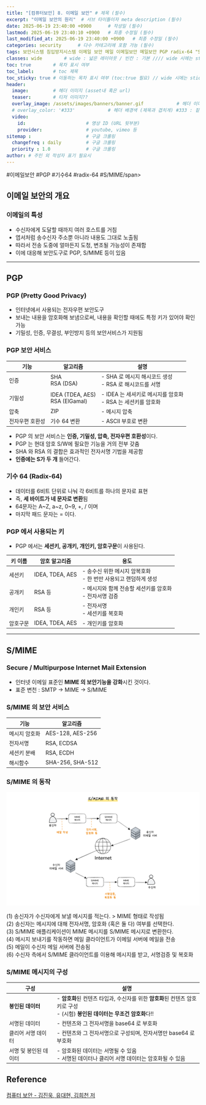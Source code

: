 ```yaml
---
title: "[컴퓨터보안] 8. 이메일 보안" # 제목 (필수)
excerpt: "이메일 보안의 원리"  # 서브 타이틀이자 meta description (필수)
date: 2025-06-19 23:40:00 +0900      # 작성일 (필수)
lastmod: 2025-06-19 23:40:10 +0900   # 최종 수정일 (필수)
last_modified_at: 2025-06-19 23:40:00 +0900   # 최종 수정일 (필수)
categories: security      # 다수 카테고리에 포함 가능 (필수)
tags: 보안시스템 침입방지시스템 이메일 보안 메일 이메일보안 메일보안 PGP radix-64 "S/MIME" 기수64 #NAC      # 태그 복수개 가능 (필수)
classes: wide        # wide : 넓은 레이아웃 / 빈칸 : 기본 //// wide 시에는 sticky toc 불가
toc: true        # 목차 표시 여부
toc_label:       # toc 제목
toc_sticky: true # 이동하는 목차 표시 여부 (toc:true 필요) // wide 시에는 sticky toc 불가
header: 
  image:         # 헤더 이미지 (asset내 혹은 url)
  teaser:        # 티저 이미지??
  overlay_image: /assets/images/banners/banner.gif            # 헤더 이미지 (제목과 겹치게)
  # overlay_color: '#333'            # 헤더 배경색 (제목과 겹치게) #333 : 짙은 회색 (필수)
  video:
    id:                      # 영상 ID (URL 뒷부분)
    provider:                # youtube, vimeo 등
sitemap :                    # 구글 크롤링
  changefreq : daily         # 구글 크롤링
  priority : 1.0             # 구글 크롤링
author: # 주인 외 작성자 표기 필요시
---
```

<!--postNo: 20250619_001-->

<span class="ttag">#이메일보안</span> <span class="ttag">#PGP</span> <span class="ttag">#기수64</span> <span class="ttag">#radix-64</span> <span class="ttag">#S/MIME/span>  

## 이메일 보안의 개요  

### 이메일의 특성  

- 수신자에게 도달할 때까지 여러 호스트를 거침  
- 엽서처럼 송수신자 주소뿐 아니라 내용도 그대로 노출됨  
- 따라서 전송 도중에 얼마든지 도청, 변조될 가능성이 존재함  
- 이에 대응해 보안도구로 PGP, S/MIME 등이 있음  

---
## PGP  

### PGP (Pretty Good Privacy)  

- 인터넷에서 사용되는 전자우편 보안도구  
- 보내는 내용을 암호화해 보냄으로써, 내용을 확인할 때에도 특정 키가 있어야 확인 가능  
- 기밀성, 인증, 무결성, 부인방지 등의 보안서비스가 지원됨  

### PGP 보안 서비스  

| 기능       | 알고리즘                              | 설명                                         |
| -------- | --------------------------------- | ------------------------------------------ |
| 인증       | SHA<br>RSA (DSA)                  | - SHA 로 메시지 해시코드 생성<br>- RSA 로 해시코드를 서명    |
| 기밀성      | IDEA (TDEA, AES)<br>RSA (ElGamal) | - IDEA 는 세셔키로 메시지를 암호화<br>- RSA 는 세션키를 암호화 |
| 압축       | ZIP                               | - 메시지 압축                                   |
| 전자우편 호환성 | 기수 64 변환                          | - ASCII 부호로 변환                             |

- PGP 의 보안 서비스는 **인증, 기밀성, 압축, 전자우편 호환성**이다.  
- PGP 는 현대 암호 S/W에 필요한 기능을 거의 전부 갖춤  
- SHA 와 RSA 의 결합은 효과적인 전자서명 기법을 제공함  
- **인증에는 S가 두 개** 들어간다.  

### 기수 64 (Radix-64)  

- 데이터를 6비트 단위로 나눠 각 6비트를 하나의 문자로 표현  
- 즉, **세 바이트가 네 문자로 변환**됨  
- 64문자는 A~Z, a~z, 0~9, +, / 이며  
- 마지막 패드 문자는 = 이다.

### PGP 에서 사용되는 키  

- PGP 에서는 **세션키, 공개키, 개인키, 암호구문**이 사용된다.  

| 키 이름 | 암호 알고리즘         | 용도                                       |
| ---- | --------------- | ---------------------------------------- |
| 세션키  | IDEA, TDEA, AES | - 송수신 위한 메시지 암복호화<br>- 한 번만 사용되고 랜덤하게 생성 |
| 공개키  | RSA 등           | - 메시지와 함께 전송할 세션키를 암호화<br>- 전자서명 검증      |
| 개인키  | RSA 등           | - 전자서명<br>- 세션키를 복호화                     |
| 암호구문 | IDEA, TDEA, AES | - 개인키를 암호화                               |

---

## S/MIME  

### Secure / Multipurpose Internet Mail Extension  

- 인터넷 이메일 표준인 **MIME 의 보안기능을 강화**시킨 것이다.  
- 표준 변천 : SMTP -> MIME -> S/MIME  

### S/MIME 의 보안 서비스  

| 기능      | 알고리즘             |
| ------- | ---------------- |
| 메시지 암호화 | AES-128, AES-256 |
| 전자서명    | RSA, ECDSA       |
| 세션키 분배  | RSA, ECDH        |
| 해시함수    | SHA-256, SHA-512 |

### S/MIME 의 동작  

![](/assets/images/20250619_001_001.png)  

(1) 송신자가 수신자에게 보낼 메시지를 적는다. > MIME 형태로 작성됨  
(2) 송신자는 메시지에 대해 전자서명, 암호화 (혹은 둘 다) 여부를 선택한다.  
(3) S/MIME 애플리케이션이 MIME 메시지를 S/MIME 메시지로 변환한다.  
(4) 메시지 보내기를 작동하면 메일 클라이언트가 이메일 서버에 메일을 전송  
(5) 메일이 수신자 메일 서버에 전송됨  
(6) 수신자 측에서 S/MIME 클라이언트를 이용해 메시지를 받고, 서명검증 및 복호화  

### S/MIME 메시지의 구성  

| 구성           | 설명                                                                                 |
| ------------ | ---------------------------------------------------------------------------------- |
| **봉인된 데이터**  | - **암호화**된 컨텐츠 타입과, 수신자를 위한 **암호화**된 컨텐츠 암호키로 구성<br>- (시험) **봉인된 데이터는 무조건 암호화**다!! |
| 서명된 데이터      | - 컨텐츠와 그 전자서명을 base64 로 부호화                                                        |
| 클리어 서명 데이터   | - 컨텐츠와 그 전자서명으로 구성되며, 전자서명만 base64 로 부호화                                           |
| 서명 및 봉인된 데이터 | - 암호화된 데이터는 서명될 수 있음<br>- 서명된 데이터나 클리어 서명 데이터는 암호화될 수 있음                           |


## Reference  

[컴퓨터 보안 - 김진욱, 유대현, 김희천 저](https://search.shopping.naver.com/book/catalog/37553634631)  